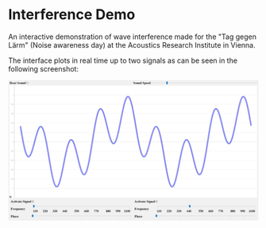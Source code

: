 # Interference Demo

An interactive demonstration of wave interference made for the "Tag gegen Lärm" (Noise awareness day) at the Acoustics Research Institute in Vienna.

The interface plots in real time up to two signals as can be seen in the following screenshot:

![Alt text](/interference.jpg?raw=true "Screenshot of the interface" )
